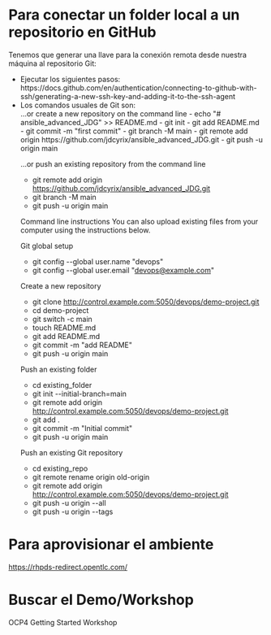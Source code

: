# Para conectar un folder local a un repositorio en GitHub
Tenemos que generar una llave para la conexión remota desde nuestra máquina al repositorio Git:
<ul>
<li>
Ejecutar los siguientes pasos: https://docs.github.com/en/authentication/connecting-to-github-with-ssh/generating-a-new-ssh-key-and-adding-it-to-the-ssh-agent
</li>
<li>
Los comandos usuales de Git son:
</li>
…or create a new repository on the command line
- echo "# ansible_advanced_JDG" >> README.md
- git init
- git add README.md
- git commit -m "first commit"
- git branch -M main
- git remote add origin https://github.com/jdcyrix/ansible_advanced_JDG.git
- git push -u origin main

…or push an existing repository from the command line
- git remote add origin https://github.com/jdcyrix/ansible_advanced_JDG.git
- git branch -M main
- git push -u origin main

Command line instructions
You can also upload existing files from your computer using the instructions below.

Git global setup
- git config --global user.name "devops"
- git config --global user.email "devops@example.com"

Create a new repository
- git clone http://control.example.com:5050/devops/demo-project.git
- cd demo-project
- git switch -c main
- touch README.md
- git add README.md
- git commit -m "add README"
- git push -u origin main

Push an existing folder
- cd existing_folder
- git init --initial-branch=main
- git remote add origin http://control.example.com:5050/devops/demo-project.git
- git add .
- git commit -m "Initial commit"
- git push -u origin main

Push an existing Git repository
- cd existing_repo
- git remote rename origin old-origin
- git remote add origin http://control.example.com:5050/devops/demo-project.git
- git push -u origin --all
- git push -u origin --tags

</ul>


# Para aprovisionar el ambiente
https://rhpds-redirect.opentlc.com/

# Buscar el Demo/Workshop
OCP4 Getting Started Workshop
